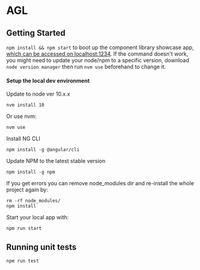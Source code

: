 # AGL

## Getting Started

`npm install && npm start` to boot up the component library showcase app, [which can be accessed on localhost:1234](http://localhost:1234).
If the command doesn't work, you might need to update your node/npm to a specific version, download `node version manager` then run `nvm use` beforehand to change it.

#### Setup the local dev environment

Update to node ver 10.x.x

```
nvm install 10
```

Or use nvm:

```
nvm use
```

Install NG CLI

```
npm install -g @angular/cli

```

Update NPM to the latest stable version

```
npm install -g npm
```

If you get errors you can remove node_modules dir and re-install the whole project again by:

```
rm -rf node_modules/
npm install
```

Start your local app with:

```
npm run start
```

## Running unit tests

```
npm run test
```
